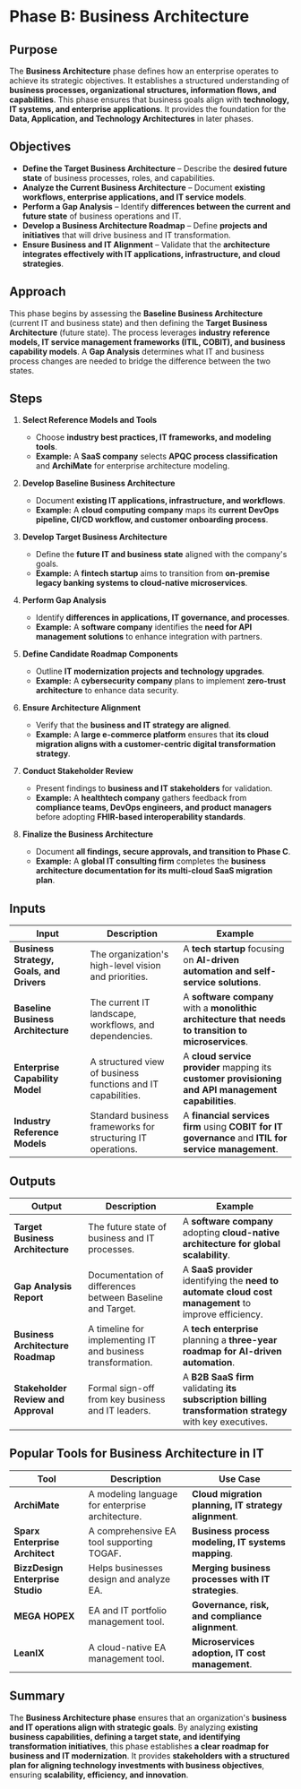 # Phase B: Business Architecture

## Purpose

The **Business Architecture** phase defines how an enterprise operates to achieve its strategic objectives. It establishes a structured understanding of **business processes, organizational structures, information flows, and capabilities**. This phase ensures that business goals align with **technology, IT systems, and enterprise applications**. It provides the foundation for the **Data, Application, and Technology Architectures** in later phases.

## Objectives

- **Define the Target Business Architecture** – Describe the **desired future state** of business processes, roles, and capabilities.
- **Analyze the Current Business Architecture** – Document **existing workflows, enterprise applications, and IT service models**.
- **Perform a Gap Analysis** – Identify **differences between the current and future state** of business operations and IT.
- **Develop a Business Architecture Roadmap** – Define **projects and initiatives** that will drive business and IT transformation.
- **Ensure Business and IT Alignment** – Validate that the **architecture integrates effectively with IT applications, infrastructure, and cloud strategies**.

## Approach

This phase begins by assessing the **Baseline Business Architecture** (current IT and business state) and then defining the **Target Business Architecture** (future state). The process leverages **industry reference models, IT service management frameworks (ITIL, COBIT), and business capability models**. A **Gap Analysis** determines what IT and business process changes are needed to bridge the difference between the two states.

## Steps

1. **Select Reference Models and Tools**
   - Choose **industry best practices, IT frameworks, and modeling tools**.
   - **Example:** A **SaaS company** selects **APQC process classification** and **ArchiMate** for enterprise architecture modeling.

2. **Develop Baseline Business Architecture**
   - Document **existing IT applications, infrastructure, and workflows**.
   - **Example:** A **cloud computing company** maps its **current DevOps pipeline, CI/CD workflow, and customer onboarding process**.

3. **Develop Target Business Architecture**
   - Define the **future IT and business state** aligned with the company's goals.
   - **Example:** A **fintech startup** aims to transition from **on-premise legacy banking systems to cloud-native microservices**.

4. **Perform Gap Analysis**
   - Identify **differences in applications, IT governance, and processes**.
   - **Example:** A **software company** identifies the **need for API management solutions** to enhance integration with partners.

5. **Define Candidate Roadmap Components**
   - Outline **IT modernization projects and technology upgrades**.
   - **Example:** A **cybersecurity company** plans to implement **zero-trust architecture** to enhance data security.

6. **Ensure Architecture Alignment**
   - Verify that the **business and IT strategy are aligned**.
   - **Example:** A **large e-commerce platform** ensures that **its cloud migration aligns with a customer-centric digital transformation strategy**.

7. **Conduct Stakeholder Review**
   - Present findings to **business and IT stakeholders** for validation.
   - **Example:** A **healthtech company** gathers feedback from **compliance teams, DevOps engineers, and product managers** before adopting **FHIR-based interoperability standards**.

8. **Finalize the Business Architecture**
   - Document **all findings, secure approvals, and transition to Phase C**.
   - **Example:** A **global IT consulting firm** completes the **business architecture documentation for its multi-cloud SaaS migration plan**.

## Inputs

| Input | Description | Example |
|---|---|---|
| **Business Strategy, Goals, and Drivers** | The organization's high-level vision and priorities. | A **tech startup** focusing on **AI-driven automation and self-service solutions**. |
| **Baseline Business Architecture** | The current IT landscape, workflows, and dependencies. | A **software company** with a **monolithic architecture that needs to transition to microservices**. |
| **Enterprise Capability Model** | A structured view of business functions and IT capabilities. | A **cloud service provider** mapping its **customer provisioning and API management capabilities**. |
| **Industry Reference Models** | Standard business frameworks for structuring IT operations. | A **financial services firm** using **COBIT for IT governance** and **ITIL for service management**. |

## Outputs

| Output | Description | Example |
|---|---|---|
| **Target Business Architecture** | The future state of business and IT processes. | A **software company** adopting **cloud-native architecture for global scalability**. |
| **Gap Analysis Report** | Documentation of differences between Baseline and Target. | A **SaaS provider** identifying the **need to automate cloud cost management** to improve efficiency. |
| **Business Architecture Roadmap** | A timeline for implementing IT and business transformation. | A **tech enterprise** planning a **three-year roadmap for AI-driven automation**. |
| **Stakeholder Review and Approval** | Formal sign-off from key business and IT leaders. | A **B2B SaaS firm** validating **its subscription billing transformation strategy** with key executives. |

## Popular Tools for Business Architecture in IT

| Tool | Description | Use Case |
|---|---|---|
| **ArchiMate** | A modeling language for enterprise architecture. | **Cloud migration planning, IT strategy alignment**. |
| **Sparx Enterprise Architect** | A comprehensive EA tool supporting TOGAF. | **Business process modeling, IT systems mapping**. |
| **BizzDesign Enterprise Studio** | Helps businesses design and analyze EA. | **Merging business processes with IT strategies**. |
| **MEGA HOPEX** | EA and IT portfolio management tool. | **Governance, risk, and compliance alignment**. |
| **LeanIX** | A cloud-native EA management tool. | **Microservices adoption, IT cost management**. |

## Summary

The **Business Architecture phase** ensures that an organization's **business and IT operations align with strategic goals**. By analyzing **existing business capabilities, defining a target state, and identifying transformation initiatives**, this phase establishes **a clear roadmap for business and IT modernization**. It provides **stakeholders with a structured plan for aligning technology investments with business objectives**, ensuring **scalability, efficiency, and innovation**.
